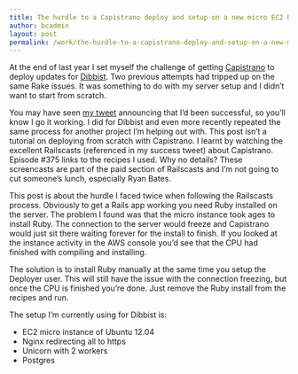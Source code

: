 ```yaml
---
title: The hurdle to a Capistrano deploy and setup on a new micro EC2 Ubuntu instance
author: bcadmin
layout: post
permalink: /work/the-hurdle-to-a-capistrano-deploy-and-setup-on-a-new-micro-ec2-ubuntu-instance/
---
```

At the end of last year I set myself the challenge of getting <a href="https://github.com/capistrano/capistrano" target="_blank">Capistrano</a> to deploy updates for <a href="https://www.dibbist.com" target="_blank">Dibbist</a>. Two previous attempts had tripped up on the same Rake issues. It was something to do with my server setup and I didn&#8217;t want to start from scratch.

You may have seen <a href="https://twitter.com/OnlineBen/status/275134571937398784" target="_blank">my tweet</a> announcing that I&#8217;d been successful, so you&#8217;ll know I go it working. I did for Dibbist and even more recently repeated the same process for another project I&#8217;m helping out with. This post isn&#8217;t a tutorial on deploying from scratch with Capistrano. I learnt by watching the excellent Railscasts (referenced in my success tweet) about Capistrano. Episode #375 links to the recipes I used. Why no details? These screencasts are part of the paid section of Railscasts and I&#8217;m not going to cut someone&#8217;s lunch, especially Ryan Bates.

This post is about the hurdle I faced twice when following the Railscasts process. Obviously to get a Rails app working you need Ruby installed on the server. The problem I found was that the micro instance took ages to install Ruby. The connection to the server would freeze and Capistrano would just sit there waiting forever for the install to finish. If you looked at the instance activity in the AWS console you&#8217;d see that the CPU had finished with compiling and installing.

The solution is to install Ruby manually at the same time you setup the Deployer user. This will still have the issue with the connection freezing, but once the CPU is finished you&#8217;re done. Just remove the Ruby install from the recipes and run.

The setup I&#8217;m currently using for Dibbist is:

*   EC2 micro instance of Ubuntu 12.04
*   Nginx redirecting all to https
*   Unicorn with 2 workers
*   Postgres